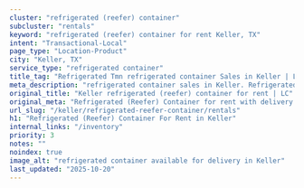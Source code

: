 ```yaml
---
cluster: "refrigerated (reefer) container"
subcluster: "rentals"
keyword: "refrigerated (reefer) container for rent Keller, TX"
intent: "Transactional-Local"
page_type: "Location-Product"
city: "Keller, TX"
service_type: "refrigerated container"
title_tag: "Refrigerated Tmn refrigerated container Sales in Keller | LC Container"
meta_description: "refrigerated container sales in Keller. Refrigerated containers with climate control. Fast delivery, competitive pricing. Serving refrigerated reefer container area. Quote ID: 3BA. Call (214) 524-4168 for your free quote today."
original_title: "Keller refrigerated (reefer) container for rent | LC"
original_meta: "Refrigerated (Reefer) Container for rent with delivery in Keller, TX. LC Container — local Since 2003. Get pricing today."
url_slug: "/keller/refrigerated-reefer-container/rentals"
h1: "Refrigerated (Reefer) Container For Rent in Keller"
internal_links: "/inventory"
priority: 3
notes: ""
noindex: true
image_alt: "refrigerated container available for delivery in Keller"
last_updated: "2025-10-20"
---
```


<!-- TODO: Add unique city/inventory copy, images, and internal links here. -->
